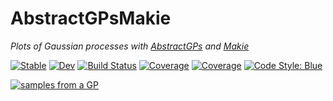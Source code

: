 # AbstractGPsMakie

*Plots of Gaussian processes with [AbstractGPs](https://github.com/JuliaGaussianProcesses/AbstractGPs.jl) and [Makie](https://github.com/JuliaPlots/Makie.jl)*

[![Stable](https://img.shields.io/badge/docs-stable-blue.svg)](https://juliagaussianprocesses.github.io/AbstractGPsMakie.jl/stable)
[![Dev](https://img.shields.io/badge/docs-dev-blue.svg)](https://juliagaussianprocesses.github.io/AbstractGPsMakie.jl/dev)
[![Build Status](https://github.com/JuliaGaussianProcesses/AbstractGPsMakie.jl/workflows/CI/badge.svg?branch=main)](https://github.com/JuliaGaussianProcesses/AbstractGPsMakie.jl/actions/workflows/CI.yml?query=branch%3Amain)
[![Coverage](https://codecov.io/gh/JuliaGaussianProcesses/AbstractGPsMakie.jl/branch/main/graph/badge.svg)](https://codecov.io/gh/JuliaGaussianProcesses/AbstractGPsMakie.jl)
[![Coverage](https://coveralls.io/repos/github/JuliaGaussianProcesses/AbstractGPsMakie.jl/badge.svg?branch=main)](https://coveralls.io/github/JuliaGaussianProcesses/AbstractGPsMakie.jl?branch=main)
[![Code Style: Blue](https://img.shields.io/badge/code%20style-blue-4495d1.svg)](https://github.com/invenia/BlueStyle)


[![samples from a GP](https://juliagaussianprocesses.github.io/AbstractGPsMakie.jl/dev/posterior_samples.svg)](https://juliagaussianprocesses.github.io/AbstractGPsMakie.jl/dev)

